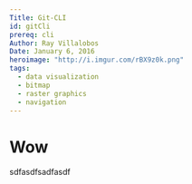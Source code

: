 ```yaml
---
Title: Git-CLI
id: gitCli
prereq: cli
Author: Ray Villalobos
Date: January 6, 2016
heroimage: "http://i.imgur.com/rBX9z0k.png"
tags:
  - data visualization
  - bitmap
  - raster graphics
  - navigation
---
```


# Wow

sdfasdfsadfasdf
